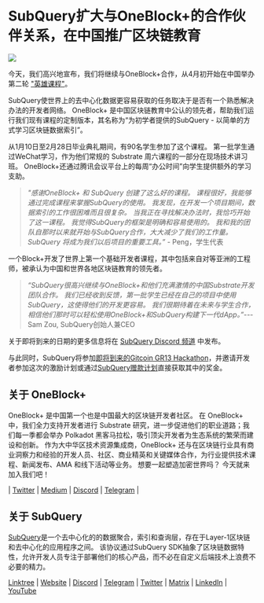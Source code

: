 # SubQuery扩大与OneBlock+的合作伙伴关系，在中国推广区块链教育

![](https://miro.medium.com/max/1400/0*vr-DzLokDkkiY4ss)

今天，我们高兴地宣布，我们将继续与OneBlock+合作，从4月初开始在中国举办第二轮 ["英雄课程"](https://doc.subquery.network/academy/herocourse/)。

SubQuery使世界上的去中心化数据更容易获取的任务取决于是否有一个熟悉解决办法的开发者网络。 OneBlock+ 是中国区块链教育中公认的领先者，帮助我们运行我们现有课程的定制版本，其名称为“为初学者提供的SubQuery - 以简单的方式学习区块链数据索引”。

从1月10日至2月28日毕业典礼期间，有90名学生参加了这个课程。 第一批学生通过WeChat学习，作为他们常规的 Substrate 周六课程的一部分在现场技术讲习班。 OneBlock+还通过腾讯会议平台上的每周“办公时间”向学生提供额外的学习支助。

> _"感谢OneBlock+ 和 SubQuery 创建了这么好的课程。 课程很好，我能够通过完成课程来掌握SubQuery的使用。 我发现，在开发一个项目期间，数据索引的工作很困难而且很复杂。 当我正在寻找解决办法时，我恰巧开始了这一课程。 我觉得SubQuery的框架是明确和容易使用的。 我和我的团队自那时以来就开始与SubQuery合作，大大减少了我们的工作量。 SubQuery 将成为我们以后项目的重要工具。”_ - Peng，学生代表

一个Block+开发了世界上第一个基础开发者课程，其中包括来自对等亚洲的工程师，被承认为中国和世界各地区块链教育的领先者。

> _“SubQuery很高兴继续与OneBlock+和他们充满激情的中国Substrate开发团队合作。 我们已经收到反馈，第一批学生已经在自己的项目中使用SubQuery，这使得他们的开发更容易。 我们很期待着在未来与学生合作，相信他们那时可以轻松使用OneBlock+和SubQuery构建下一代dApp。”_---Sam Zou, SubQuery创始人兼CEO

关于即将到来的日期的更多信息将在 [SubQuery Discord 频道](https://discord.com/invite/78zg8aBSMG) 中发布。

与此同时，SubQuery将参加[即将到来的Gitcoin GR13 Hackathon](https://gitcoin.co/hackathon/gr13/onboard)，并邀请开发者参加这次的激励计划或通过[SubQuery赠款计划](https://subquery.network/grants)直接获取其中的奖金。

## 关于 OneBlock+

OneBlock+ 是中国第一个也是中国最大的区块链开发者社区。 在 OneBlock+ 中，我们全力支持开发者进行 Substrate 研究，进一步促进他们的职业道路；我们每一季都会举办 Polkadot 黑客马拉松，吸引顶尖开发者为生态系统的繁荣而建设和创新。 作为大中华区技术资源集成商，OneBlock+ 还与在区块链行业具有商业洞察力和经验的开发人员、社区、商业精英和关键媒体合作，为行业提供技术课程、新闻发布、AMA 和线下活动等业务。 想要一起塑造加密世界吗？ 今天就来加入我们吧！

| [Twitter](https://mobile.twitter.com/oneblock_) | [Medium](https://medium.com/@OneBlockplus?p=5a6193755f9b) | [Discord](https://discord.gg/5aWx6Rch) | [Telegram](https://t.me/oneblock_dev) |

## 关于 SubQuery

[SubQuery](https://subquery.network)是一个去中心化的的数据聚合，索引和查询层，存在于Layer-1区块链和去中心化的应用程序之间。 该协议通过SubQuery SDK抽象了区块链数据特性，允许开发人员专注于部署他们的核心产品，而不必在自定义后端技术上浪费不必要的精力。

​​[Linktree](https://linktr.ee/subquerynetwork) | [Website](https://subquery.network/) | [Discord](https://discord.com/invite/78zg8aBSMG) | [Telegram](https://t.me/subquerynetwork) | [Twitter](https://twitter.com/subquerynetwork) | [Matrix](https://matrix.to/#/#subquery:matrix.org) | [LinkedIn](https://www.linkedin.com/company/subquery) | [YouTube](https://www.youtube.com/channel/UCi1a6NUUjegcLHDFLr7CqLw)
